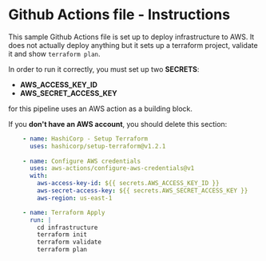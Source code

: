 # Github Actions file - Instructions

This sample Github Actions file is set up to deploy infrastructure to AWS. 
It does not actually deploy anything but it sets up a terraform project, validate it and
show `terraform plan`. 

In order to run it correctly, you must set up two **SECRETS**:

- **AWS_ACCESS_KEY_ID**
- **AWS_SECRET_ACCESS_KEY**

for this pipeline uses an AWS action as a building block.

If you **don't have an AWS account**, you should delete this section:

```yaml
    - name: HashiCorp - Setup Terraform
      uses: hashicorp/setup-terraform@v1.2.1
    
    - name: Configure AWS credentials
      uses: aws-actions/configure-aws-credentials@v1
      with:
        aws-access-key-id: ${{ secrets.AWS_ACCESS_KEY_ID }}
        aws-secret-access-key: ${{ secrets.AWS_SECRET_ACCESS_KEY }}
        aws-region: us-east-1

    - name: Terraform Apply
      run: |
        cd infrastructure
        terraform init
        terraform validate
        terraform plan
```